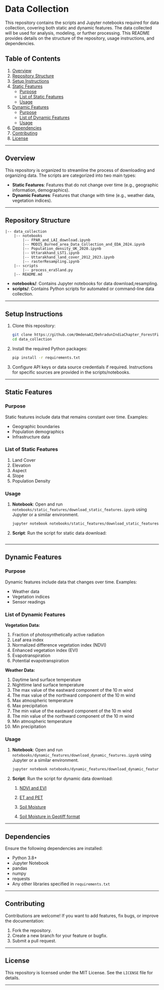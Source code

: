# Data Collection

This repository contains the scripts and Jupyter notebooks required for data collection, covering both static and dynamic features. The data collected will be used for analysis, modeling, or further processing. This README provides details on the structure of the repository, usage instructions, and dependencies.

## Table of Contents

1. [Overview](#overview)
2. [Repository Structure](#repository-structure)
3. [Setup Instructions](#setup-instructions)
4. [Static Features](#static-features)
    - [Purpose](#purpose)
    - [List of Static Features](#list-of-static-features)
    - [Usage](#usage)
5. [Dynamic Features](#dynamic-features)
    - [Purpose](#purpose)
    - [List of Dynamic Features](#list-of-dynamic-features)
    - [Usage](#usage)
6. [Dependencies](#dependencies)
7. [Contributing](#contributing)
8. [License](#license)

---

## Overview

This repository is organized to streamline the process of downloading and organizing data. The scripts are categorized into two main types:

- **Static Features**: Features that do not change over time (e.g., geographic information, demographics).
- **Dynamic Features**: Features that change with time (e.g., weather data, vegetation indices).

---

## Repository Structure

```
|-- data_collection
    |-- notebooks
        |-- FPAR_and_LAI_download.ipynb
        |-- MODIS_Burned_area_Data_Collection_and_EDA_2024.ipynb
        |-- Population_density_UK_2020.ipynb
        |-- Uttarakhand_LST1.ipynb
        |-- Uttarakhand_land_cover_2012_2023.ipynb
        |-- rasterResampling.ipynb
    |-- scripts
        |-- process_era5land.py
    |-- README.md
```

- **notebooks/**: Contains Jupyter notebooks for data download,resampling.
- **scripts/**: Contains Python scripts for automated or command-line data collection.
---

## Setup Instructions

1. Clone this repository:
   ```bash
   git clone https://github.com/OmdenaAI/DehradunIndiaChapter_ForestFirePredictionandEarlyWarningSystem.git
   cd data_collection
   ```

2. Install the required Python packages:
   ```bash
   pip install -r requirements.txt
   ```

3. Configure API keys or data source credentials if required. Instructions for specific sources are provided in the scripts/notebooks.

---

## Static Features

### Purpose

Static features include data that remains constant over time. Examples:
- Geographic boundaries
- Population demographics
- Infrastructure data

### List of Static Features

1. Land Cover
2. Elevation
3. Aspect
4. Slope
5. Population Density

### Usage

1. **Notebook**:
   Open and run `notebooks/static_features/download_static_features.ipynb` using Jupyter or a similar environment.

   ```bash
   jupyter notebook notebooks/static_features/download_static_features.ipynb
   ```

2. **Script**:
   Run the script for static data download:
   ```bash
   
   ```

---

## Dynamic Features

### Purpose

Dynamic features include data that changes over time. Examples:
- Weather data
- Vegetation indices
- Sensor readings

### List of Dynamic Features

**Vegetation Data:**
1. Fraction of photosynthetically active radiation
2. Leaf area index
3. Normalized difference vegetation index (NDVI)
4. Enhanced vegetation index (EVI)
5. Evapotranspiration
6. Potential evapotranspiration

**Weather Data:**
1. Daytime land surface temperature
2. Nighttime land surface temperature
3. The max value of the eastward component of the 10 m wind
4. The max value of the northward component of the 10 m wind
5. Max atmospheric temperature
6. Max precipitation
7. The min value of the eastward component of the 10 m wind
8. The min value of the northward component of the 10 m wind
9. Min atmospheric temperature
10. Min precipitation

### Usage

1. **Notebook**:
   Open and run `notebooks/dynamic_features/download_dynamic_features.ipynb` using Jupyter or a similar environment.

   ```bash
   jupyter notebook notebooks/dynamic_features/download_dynamic_features.ipynb
   ```

2. **Script**:
   Run the script for dynamic data download:

   1. [NDVI and EVI](https://code.earthengine.google.com/9775a50e67f255750fb7693c02fb0b29)
   
   2. [ET and PET](https://code.earthengine.google.com/9d6a10b8d3238d651c19961743f2633c)
   
   3. [Soil Moisture](https://code.earthengine.google.com/7bca60a861ddca47bef348f6107eb667)
   
   4. [Soil Moisture in Geotiff format](https://code.earthengine.google.com/2a64c72b49ac8406adef2bbe7f5b64d2?noload=1)

---

## Dependencies

Ensure the following dependencies are installed:

- Python 3.8+
- Jupyter Notebook
- pandas
- numpy
- requests
- Any other libraries specified in `requirements.txt`

---

## Contributing

Contributions are welcome! If you want to add features, fix bugs, or improve the documentation:

1. Fork the repository.
2. Create a new branch for your feature or bugfix.
3. Submit a pull request.

---

## License

This repository is licensed under the MIT License. See the `LICENSE` file for details.

---


